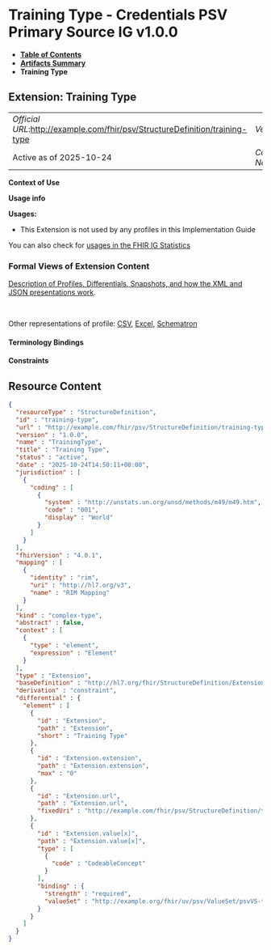 # Training Type - Credentials PSV Primary Source IG v1.0.0

* [**Table of Contents**](toc.md)
* [**Artifacts Summary**](artifacts.md)
* **Training Type**

## Extension: Training Type 

| | |
| :--- | :--- |
| *Official URL*:http://example.com/fhir/psv/StructureDefinition/training-type | *Version*:1.0.0 |
| Active as of 2025-10-24 | *Computable Name*:TrainingType |

**Context of Use**

**Usage info**

**Usages:**

* This Extension is not used by any profiles in this Implementation Guide

You can also check for [usages in the FHIR IG Statistics](https://packages2.fhir.org/xig/credentials-psv-primarysource|current/StructureDefinition/training-type)

### Formal Views of Extension Content

 [Description of Profiles, Differentials, Snapshots, and how the XML and JSON presentations work](http://build.fhir.org/ig/FHIR/ig-guidance/readingIgs.html#structure-definitions). 

 

Other representations of profile: [CSV](StructureDefinition-training-type.csv), [Excel](StructureDefinition-training-type.xlsx), [Schematron](StructureDefinition-training-type.sch) 

#### Terminology Bindings

#### Constraints



## Resource Content

```json
{
  "resourceType" : "StructureDefinition",
  "id" : "training-type",
  "url" : "http://example.com/fhir/psv/StructureDefinition/training-type",
  "version" : "1.0.0",
  "name" : "TrainingType",
  "title" : "Training Type",
  "status" : "active",
  "date" : "2025-10-24T14:50:11+00:00",
  "jurisdiction" : [
    {
      "coding" : [
        {
          "system" : "http://unstats.un.org/unsd/methods/m49/m49.htm",
          "code" : "001",
          "display" : "World"
        }
      ]
    }
  ],
  "fhirVersion" : "4.0.1",
  "mapping" : [
    {
      "identity" : "rim",
      "uri" : "http://hl7.org/v3",
      "name" : "RIM Mapping"
    }
  ],
  "kind" : "complex-type",
  "abstract" : false,
  "context" : [
    {
      "type" : "element",
      "expression" : "Element"
    }
  ],
  "type" : "Extension",
  "baseDefinition" : "http://hl7.org/fhir/StructureDefinition/Extension",
  "derivation" : "constraint",
  "differential" : {
    "element" : [
      {
        "id" : "Extension",
        "path" : "Extension",
        "short" : "Training Type"
      },
      {
        "id" : "Extension.extension",
        "path" : "Extension.extension",
        "max" : "0"
      },
      {
        "id" : "Extension.url",
        "path" : "Extension.url",
        "fixedUri" : "http://example.com/fhir/psv/StructureDefinition/training-type"
      },
      {
        "id" : "Extension.value[x]",
        "path" : "Extension.value[x]",
        "type" : [
          {
            "code" : "CodeableConcept"
          }
        ],
        "binding" : {
          "strength" : "required",
          "valueSet" : "http://example.org/fhir/uv/psv/ValueSet/psvVS-training-type"
        }
      }
    ]
  }
}

```
